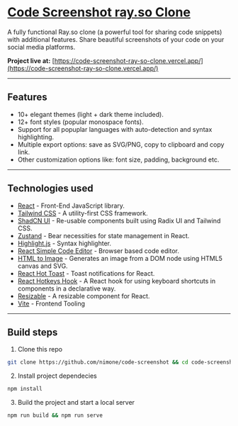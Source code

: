 # [Code Screenshot ray.so Clone](https://code-screenshot-ray-so-clone.vercel.app/)

A fully functional Ray.so clone (a powerful tool for sharing code snippets) with additional features. Share beautiful screenshots of your code on your social media platforms.

**Project live at:** [https://code-screenshot-ray-so-clone.vercel.app/](https://code-screenshot-ray-so-clone.vercel.app/)

---

## Features

- 10+ elegant themes (light + dark theme included).
- 12+ font styles (popular monospace fonts).
- Support for all popuplar languages with auto-detection and syntax highlighting.
- Multiple export options: save as SVG/PNG, copy to clipboard and copy link.
- Other customization options like: font size, padding, background etc.

---

## Technologies used

- [React](https://es.reactjs.org/) - Front-End JavaScript library.
- [Tailwind CSS](https://tailwindcss.com/) - A utility-first CSS framework.
- [ShadCN UI](https://ui.shadcn.com) - Re-usable components built using Radix UI and Tailwind CSS.
- [Zustand](https://zustand-demo.pmnd.rs/) - Bear necessities for state management in React.
- [Highlight.js](https://highlightjs.org/) - Syntax highlighter.
- [React Simple Code Editor](https://www.npmjs.com/package/react-simple-code-editor) - Browser based code editor.
- [HTML to Image](https://www.npmjs.com/package/html-to-image) - Generates an image from a DOM node using HTML5 canvas and SVG.
- [React Hot Toast](https://react-hot-toast.com/) - Toast notifications for React.
- [React Hotkeys Hook](https://www.npmjs.com/package/react-hotkeys-hook) - A React hook for using keyboard shortcuts in components in a declarative way.
- [Resizable](https://www.npmjs.com/package/re-resizable) - A resizable component for React.
- [Vite](https://vitejs.dev/) - Frontend Tooling

---

## Build steps

1. Clone this repo

```bash
git clone https://github.com/nimone/code-screenshot && cd code-screenshot
```

2. Install project dependecies

```bash
npm install
```

3. Build the project and start a local server

```bash
npm run build && npm run serve
```
